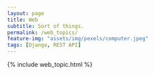 ```yaml
---
layout: page
title: Web
subtitle: Sort of things.
permalink: /web_topics/
feature-img: "assets/img/pexels/computer.jpeg"
tags: [Django, REST API]
---
```



{% include web_topic.html %}